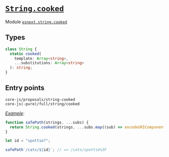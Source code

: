 # [`String.cooked`](https://github.com/tc39/proposal-string-cooked)

Module [`esnext.string.cooked`](/packages/core-js/modules/esnext.string.cooked.js)

## Types

```ts
class String {
  static cooked(
    template: Array<string>,
    ...substitutions: Array<string>
  ): string;
}
```

## Entry points



```
core-js/proposals/string-cooked
core-js(-pure)/full/string/cooked
```

[_Example_](https://is.gd/7QPnss):

```js
function safePath(strings, ...subs) {
  return String.cooked(strings, ...subs.map((sub) => encodeURIComponent(sub)));
}

let id = "spottie?";

safePath`/cats/${id}`; // => /cats/spottie%3F
```
